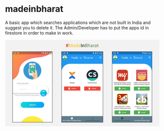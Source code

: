 # madeinbharat

A basic app which searches applications which are not built in India and suggest you to delete it. The Admin/Developer has to put the apps id in firestore in order to make in work.


![alt text](https://github.com/rahul-connect/MadeInBharat_app/blob/main/screenshots/madeinbharat.jpg?raw=true)
